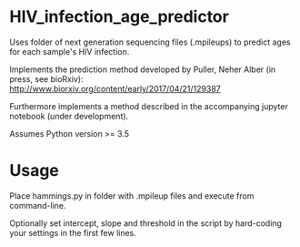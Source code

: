 # HIV_infection_age_predictor
Uses folder of next generation sequencing files (.mpileups) to predict ages for each sample's HIV infection.

Implements the prediction method developed by 
Puller, Neher Alber (in press, see bioRxiv):
http://www.biorxiv.org/content/early/2017/04/21/129387

Furthermore implements a method described in the accompanying jupyter notebook (under development).

Assumes Python version >= 3.5

# Usage
Place hammings.py in folder with .mpileup files and execute from command-line.

Optionally set intercept, slope and threshold in the script by hard-coding your settings in the first few lines.
